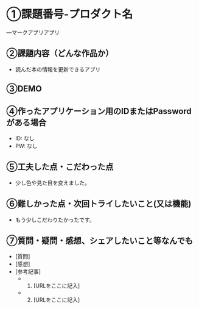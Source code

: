 # ①課題番号-プロダクト名

―マークアプリアプリ

## ②課題内容（どんな作品か）

- 読んだ本の情報を更新できるアプリ

## ③DEMO



## ④作ったアプリケーション用のIDまたはPasswordがある場合

- ID: なし
- PW: なし

## ⑤工夫した点・こだわった点

- 少し色や見た目を変えました。

## ⑥難しかった点・次回トライしたいこと(又は機能)

- もう少しこだわりたかったです。

## ⑦質問・疑問・感想、シェアしたいこと等なんでも

- [質問]
- [感想]
- [参考記事]
  - 1. [URLをここに記入]
  - 2. [URLをここに記入]